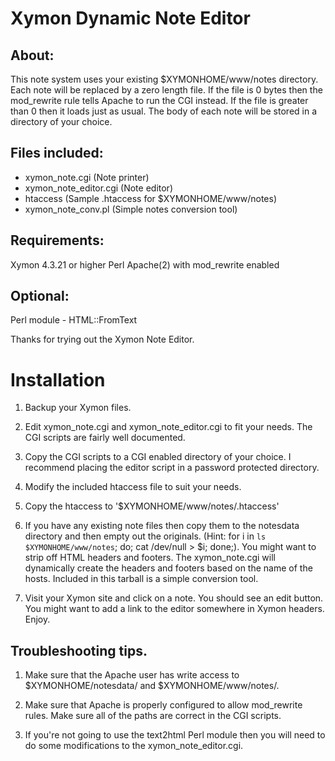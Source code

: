 Xymon Dynamic Note Editor
================================
## About:
  This note system uses your existing $XYMONHOME/www/notes
  directory. Each note will be replaced by a zero
  length file. If the file is 0 bytes then the
  mod_rewrite rule tells Apache to run the CGI
  instead. If the file is greater than 0 then it loads
  just as usual. The body of each note will be stored
  in a directory of your choice.

## Files included: 
  * xymon_note.cgi (Note printer)
  * xymon_note_editor.cgi (Note editor)
  * htaccess (Sample .htaccess for $XYMONHOME/www/notes)
  * xymon_note_conv.pl (Simple notes conversion tool)

## Requirements: 
  Xymon 4.3.21 or higher
  Perl
  Apache(2) with mod_rewrite enabled

## Optional:
  Perl module - HTML::FromText
	
 Thanks for trying out the Xymon Note Editor.

Installation
================================

1. Backup your Xymon files.

2. Edit xymon_note.cgi and xymon_note_editor.cgi to fit your needs. The CGI scripts are fairly well documented.

3. Copy the CGI scripts to a CGI enabled directory of your choice. I recommend placing the editor script in a password protected directory. 

4. Modify the included htaccess file to suit your needs. 

5. Copy the htaccess to '$XYMONHOME/www/notes/.htaccess'

6. If you have any existing note files then copy them to the notesdata directory and then empty out the originals. (Hint: for i in `ls $XYMONHOME/www/notes`; do; cat /dev/null > $i; done;). You might want to strip off HTML headers and footers. The xymon_note.cgi will dynamically create the headers and footers based on the name of the hosts. Included in this tarball is a simple conversion tool. 

7. Visit your Xymon site and click on a note. You should see an edit button. You might want to add a link to the editor somewhere in Xymon headers. Enjoy.

## Troubleshooting tips.
1. Make sure that the Apache user has write access to $XYMONHOME/notesdata/ and $XYMONHOME/www/notes/.

2. Make sure that Apache is properly configured to allow mod_rewrite rules.	Make sure all of the paths are correct in the CGI scripts.

3. If you're not going to use the text2html Perl module then you will need to do some modifications to the xymon_note_editor.cgi.
